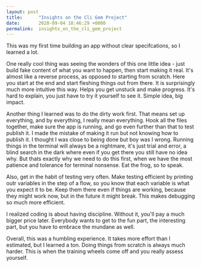 ```yaml
---
layout: post
title:      "Insights on the Cli Gem Project"
date:       2020-09-04 18:46:29 +0000
permalink:  insights_on_the_cli_gem_project
---
```



This was my first time building an app without clear specifcations, so I learned a lot.

One really cool thing was seeing the wonders of this one little idea - just build fake content of what you want to happen, then start making it real. It's almost like a reverse process, as opposed to starting from scratch. Here you start at the end and start fleshing things out from there. It is surprisingly much more intuitive this way. Helps you get unstuck and make progress. It's hard to explain, you just have to try it yourself to see it. Simple idea, big impact.

Another thing I learned was to do the dirty work first. That means set up everything, and by everything, I really mean everything. Hook all the files together, make sure the app is running, and go even further than that to test publish it. I made the mistake of making it run but not knowing how to publish it. I thought I was close to being done but boy was I wrong. Running things in the terminal will always be a nightmare, it's just trial and error, a blind search in the dark where even if you get there you still have no idea why. But thats exactly why we need to do this first, when we have the most patience and tolerance for terminal nonsense. Eat the frog, so to speak. 

Also, get in the habit of testing very often. Make testing efficient by printing outr variables in the step of a flow, so you know that each variable is what you expect it to be. Keep them there even if things are working, because they might work now, but in the future it might break. This makes debugging so much more efficient. 

I realized coding is about having discipline. Without it, you'll pay a much bigger price later. Everybody wants to get to the fun part, the interesting part, but you have to embrace the mundane as well. 

Overall, this was a humbling experience. It takes more effort than I estimated, but I learned a ton. Doing things from scratch is always much harder. This is when the training wheels come off and you really assess yourself. 

